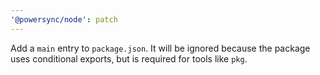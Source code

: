 ```yaml
---
'@powersync/node': patch
---
```


Add a `main` entry to `package.json`. It will be ignored because the package uses conditional exports, but is required for tools like `pkg`.
